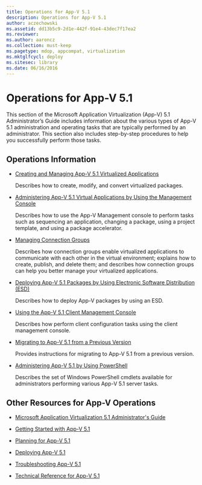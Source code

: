 ```yaml
---
title: Operations for App-V 5.1
description: Operations for App-V 5.1
author: aczechowski
ms.assetid: dd13b5c9-2d1e-442f-91e4-43dec7f17ea2
ms.reviewer:
ms.author: aaroncz
ms.collection: must-keep
ms.pagetype: mdop, appcompat, virtualization
ms.mktglfcycl: deploy
ms.sitesec: library
ms.date: 06/16/2016
---
```



# Operations for App-V 5.1


This section of the Microsoft Application Virtualization (App-V) 5.1 Administrator’s Guide includes information about the various types of App-V 5.1 administration and operating tasks that are typically performed by an administrator. This section also includes step-by-step procedures to help you successfully perform those tasks.

## Operations Information


-   [Creating and Managing App-V 5.1 Virtualized Applications](creating-and-managing-app-v-51-virtualized-applications.md)

    Describes how to create, modify, and convert virtualized packages.

-   [Administering App-V 5.1 Virtual Applications by Using the Management Console](administering-app-v-51-virtual-applications-by-using-the-management-console.md)

    Describes how to use the App-V Management console to perform tasks such as sequencing an application, changing a package, using a project template, and using a package accelerator.

-   [Managing Connection Groups](managing-connection-groups51.md)

    Describes how connection groups enable virtualized applications to communicate with each other in the virtual environment; explains how to create, publish, and delete them; and describes how connection groups can help you better manage your virtualized applications.

-   [Deploying App-V 5.1 Packages by Using Electronic Software Distribution (ESD)](deploying-app-v-51-packages-by-using-electronic-software-distribution--esd-.md)

    Describes how to deploy App-V packages by using an ESD.

-   [Using the App-V 5.1 Client Management Console](using-the-app-v-51-client-management-console.md)

    Describes how perform client configuration tasks using the client management console.

-   [Migrating to App-V 5.1 from a Previous Version](migrating-to-app-v-51-from-a-previous-version.md)

    Provides instructions for migrating to App-V 5.1 from a previous version.

-   [Administering App-V 5.1 by Using PowerShell](administering-app-v-51-by-using-powershell.md)

    Describes the set of Windows PowerShell cmdlets available for administrators performing various App-V 5.1 server tasks.






## Other Resources for App-V Operations


-   [Microsoft Application Virtualization 5.1 Administrator's Guide](microsoft-application-virtualization-51-administrators-guide.md)

-   [Getting Started with App-V 5.1](getting-started-with-app-v-51.md)

-   [Planning for App-V 5.1](planning-for-app-v-51.md)

-   [Deploying App-V 5.1](deploying-app-v-51.md)

-   [Troubleshooting App-V 5.1](troubleshooting-app-v-51.md)

-   [Technical Reference for App-V 5.1](technical-reference-for-app-v-51.md)

 

 





